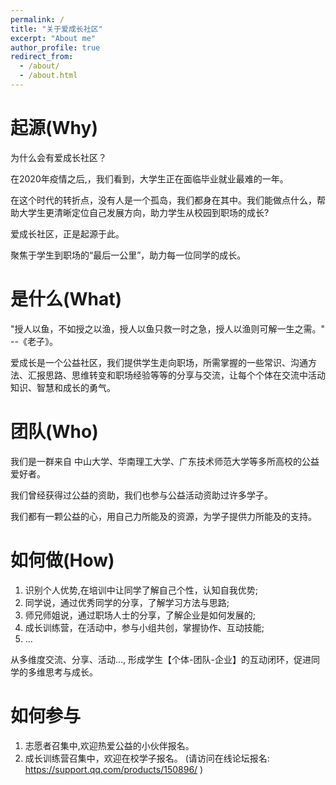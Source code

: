 ```yaml
---
permalink: /
title: "关于爱成长社区"
excerpt: "About me"
author_profile: true
redirect_from: 
  - /about/
  - /about.html
---
```




起源(Why)
======

为什么会有爱成长社区？

在2020年疫情之后,，我们看到，大学生正在面临毕业就业最难的一年。

在这个时代的转折点，没有人是一个孤岛，我们都身在其中。我们能做点什么，帮助大学生更清晰定位自己发展方向，助力学生从校园到职场的成长?

爱成长社区，正是起源于此。

聚焦于学生到职场的“最后一公里”，助力每一位同学的成长。




是什么(What)
======
"授人以鱼，不如授之以渔，授人以鱼只救一时之急，授人以渔则可解一生之需。" --《老子》。

爱成长是一个公益社区，我们提供学生走向职场，所需掌握的一些常识、沟通方法、汇报思路、思维转变和职场经验等等的分享与交流，让每个个体在交流中活动知识、智慧和成长的勇气。




团队(Who)
======
我们是一群来自 中山大学、华南理工大学、广东技术师范大学等多所高校的公益爱好者。

我们曾经获得过公益的资助，我们也参与公益活动资助过许多学子。

我们都有一颗公益的心，用自己力所能及的资源，为学子提供力所能及的支持。




如何做(How)
======
1. 识别个人优势,在培训中让同学了解自己个性，认知自我优势;
2. 同学说，通过优秀同学的分享，了解学习方法与思路;
3. 师兄师姐说，通过职场人士的分享，了解企业是如何发展的;
4. 成长训练营，在活动中，参与小组共创，掌握协作、互动技能;
5. ...

从多维度交流、分享、活动..., 形成学生【个体-团队-企业】的互动闭环，促进同学的多维思考与成长。




如何参与
======
1. 志愿者召集中,欢迎热爱公益的小伙伴报名。
2. 成长训练营召集中，欢迎在校学子报名。
(请访问在线论坛报名: <A href='https://support.qq.com/products/150896/' target='_new'> https://support.qq.com/products/150896/ </A>)
